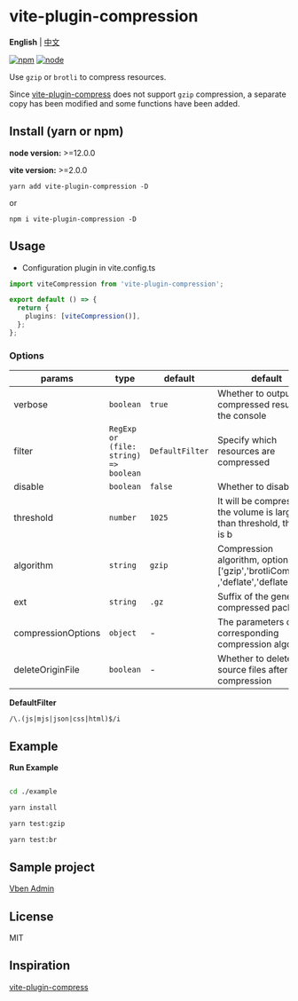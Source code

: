 # vite-plugin-compression

**English** | [中文](./README.zh_CN.md)

[![npm][npm-img]][npm-url] [![node][node-img]][node-url]

Use `gzip` or `brotli` to compress resources.

Since [vite-plugin-compress](https://github.com/alloc/vite-plugin-compress) does not support `gzip` compression, a separate copy has been modified and some functions have been added.

## Install (yarn or npm)

**node version:** >=12.0.0

**vite version:** >=2.0.0

```
yarn add vite-plugin-compression -D
```

or

```
npm i vite-plugin-compression -D
```

## Usage

- Configuration plugin in vite.config.ts

```ts
import viteCompression from 'vite-plugin-compression';

export default () => {
  return {
    plugins: [viteCompression()],
  };
};
```

### Options

| params | type | default | default |
| --- | --- | --- | --- |
| verbose | `boolean` | `true` | Whether to output the compressed result in the console |
| filter | `RegExp or (file: string) => boolean` | `DefaultFilter` | Specify which resources are compressed |
| disable | `boolean` | `false` | Whether to disable |
| threshold | `number` | `1025` | It will be compressed if the volume is larger than threshold, the unit is b |
| algorithm | `string` | `gzip` | Compression algorithm, optional ['gzip','brotliCompress' ,'deflate','deflateRaw'] |
| ext | `string` | `.gz` | Suffix of the generated compressed package |
| compressionOptions | `object` | - | The parameters of the corresponding compression algorithm |
| deleteOriginFile | `boolean` | - | Whether to delete source files after compression |

**DefaultFilter**

`/\.(js|mjs|json|css|html)$/i`

## Example

**Run Example**

```bash

cd ./example

yarn install

yarn test:gzip

yarn test:br

```

## Sample project

[Vben Admin](https://github.com/anncwb/vue-vben-admin)

## License

MIT

## Inspiration

[vite-plugin-compress](https://github.com/alloc/vite-plugin-compress)

[npm-img]: https://img.shields.io/npm/v/vite-plugin-compression.svg
[npm-url]: https://npmjs.com/package/vite-plugin-compression
[node-img]: https://img.shields.io/node/v/vite-plugin-compression.svg
[node-url]: https://nodejs.org/en/about/releases/

